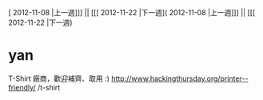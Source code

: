 [ 2012-11-08 |上一週]]] || [[[ 2012-11-22 |下一週]( 2012-11-08 |上一週]]] || [[[ 2012-11-22 |下一週)



# yan

T-Shirt 廠商，歡迎補齊、取用 :)
<http://www.hackingthursday.org/printer--friendly/>  /t-shirt
